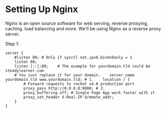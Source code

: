 # Setting Up Nginx
Nginx is an open source software for web serving, reverse proxying, caching, load balancing and more. We'll be using Nginx as a reverse proxy server.

Step 1:
```
server {
    #listen 80; # Only if sysctl net.ipv6.bindv6only = 1
    listen 80;
    listen [::]:80;    # The example for yourdomain.tld could be steadylearner.com
    # You just replace it for your domain.    server_name yourdomain.tld www.yourdomain.tld; # 1.    location / {
        # Forward requests to rocket v4.0 production port
        proxy_pass http://0.0.0.0:8000; # 2.
        proxy_buffering off; # Single Page App work faster with it
        proxy_set_header X-Real-IP $remote_addr; 
    }
}
```
